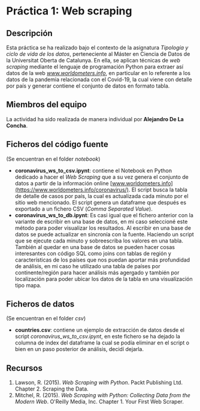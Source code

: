 # Práctica 1: Web scraping

## Descripción

Esta práctica se ha realizado bajo el contexto de la asignatura _Tipología y ciclo de vida de los datos_, perteneciente al Máster en Ciencia de Datos de la Universitat Oberta de Catalunya. En ella, se aplican técnicas de _web scraping_ mediante el lenguaje de programación Python para extraer así datos de la web _www.worldometers.info_, en particular en lo referente a los datos de la pandemia relacionada con el Covid-19, la cual viene con detalle por país y generar contiene el conjunto de datos en formato tabla.

## Miembros del equipo

La actividad ha sido realizada de manera individual por **Alejandro De La Concha**.

## Ficheros del código fuente
(Se encuentran en el folder _notebook_)

* **coronavirus_ws_to_csv.ipynt**: contiene el Notebook en Python dedicado a hacer el _Web Scraping_ que a su vez genera el conjunto de datos a partir de la información online [www.worldometers.info](https://www.worldometers.info/coronavirus/). El script busca la tabla de detalle de casos por país, la cual es actualizada cada minuto por el sitio web mencionado. El script genera un dataframe que después es exportado a un fichero CSV (_Comma Separated Value_).
* **coronavirus_ws_to_db.ipynt**: Es casi igual que el fichero anterior con la variante de escribir en una base de datos, en mi caso seleccioné este método para poder visualizar los resultados. Al escribir en una base de datos se puede actualizar en sincronía con la fuente. Haciendo un script que se ejecute cada minuto y sobreescriba los valores en una tabla. También al quedar en una base de datos se pueden hacer cosas interesantes con código SQL como joins con tablas de región y características de los países que nos puedan aportar más profundidad de análisis, en mi caso he utilizado una tabla de países por continente/región para hacer análisis más agergado y también por localización para poder ubicar los datos de la tabla en una visualización tipo mapa.

## Ficheros de datos
(Se encuentran en el folder _csv_)

* **countries.csv**: contiene un ejemplo de extracción de datos desde el script _coronavirus_ws_to_csv.ipynt_, en este fichero se ha dejado la columna de index del dataframe la cual se podía eliminar en el script o bien en un paso posterior de análisis, decidí dejarla.


## Recursos

1. Lawson, R. (2015). _Web Scraping with Python_. Packt Publishing Ltd. Chapter 2. Scraping the Data.
2. Mitchel, R. (2015). _Web Scraping with Python: Collecting Data from the Modern Web_. O'Reilly Media, Inc. Chapter 1. Your First Web Scraper.
